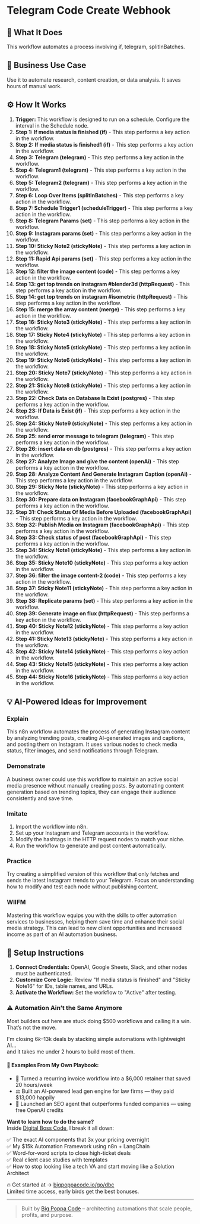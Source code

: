 # Telegram Code Create Webhook

## 🚀 What It Does
This workflow automates a process involving if, telegram, splitInBatches.

## 💼 Business Use Case
Use it to automate research, content creation, or data analysis. It saves hours of manual work.

## ⚙️ How It Works
1.  **Trigger:** This workflow is designed to run on a schedule. Configure the interval in the Schedule node.
2. **Step 1: If media status is finished (if)** - This step performs a key action in the workflow.
3. **Step 2: If media status is finished1 (if)** - This step performs a key action in the workflow.
4. **Step 3: Telegram (telegram)** - This step performs a key action in the workflow.
5. **Step 4: Telegram1 (telegram)** - This step performs a key action in the workflow.
6. **Step 5: Telegram2 (telegram)** - This step performs a key action in the workflow.
7. **Step 6: Loop Over Items (splitInBatches)** - This step performs a key action in the workflow.
8. **Step 7: Schedule Trigger1 (scheduleTrigger)** - This step performs a key action in the workflow.
9. **Step 8: Telegram Params (set)** - This step performs a key action in the workflow.
10. **Step 9: Instagram params (set)** - This step performs a key action in the workflow.
11. **Step 10: Sticky Note2 (stickyNote)** - This step performs a key action in the workflow.
12. **Step 11: Rapid Api params (set)** - This step performs a key action in the workflow.
13. **Step 12: filter the image content (code)** - This step performs a key action in the workflow.
14. **Step 13: get top trends on instagram #blender3d (httpRequest)** - This step performs a key action in the workflow.
15. **Step 14: get top trends on instagram #isometric (httpRequest)** - This step performs a key action in the workflow.
16. **Step 15: merge the array content (merge)** - This step performs a key action in the workflow.
17. **Step 16: Sticky Note3 (stickyNote)** - This step performs a key action in the workflow.
18. **Step 17: Sticky Note4 (stickyNote)** - This step performs a key action in the workflow.
19. **Step 18: Sticky Note5 (stickyNote)** - This step performs a key action in the workflow.
20. **Step 19: Sticky Note6 (stickyNote)** - This step performs a key action in the workflow.
21. **Step 20: Sticky Note7 (stickyNote)** - This step performs a key action in the workflow.
22. **Step 21: Sticky Note8 (stickyNote)** - This step performs a key action in the workflow.
23. **Step 22: Check Data on Database Is Exist (postgres)** - This step performs a key action in the workflow.
24. **Step 23: If Data is Exist (if)** - This step performs a key action in the workflow.
25. **Step 24: Sticky Note9 (stickyNote)** - This step performs a key action in the workflow.
26. **Step 25: send error message to telegram (telegram)** - This step performs a key action in the workflow.
27. **Step 26: insert data on db (postgres)** - This step performs a key action in the workflow.
28. **Step 27: Analyze Image and give the content (openAi)** - This step performs a key action in the workflow.
29. **Step 28: Analyze Content And Generate Instagram Caption (openAi)** - This step performs a key action in the workflow.
30. **Step 29: Sticky Note (stickyNote)** - This step performs a key action in the workflow.
31. **Step 30: Prepare data on Instagram (facebookGraphApi)** - This step performs a key action in the workflow.
32. **Step 31: Check Status Of Media Before Uploaded (facebookGraphApi)** - This step performs a key action in the workflow.
33. **Step 32: Publish Media on Instagram (facebookGraphApi)** - This step performs a key action in the workflow.
34. **Step 33: Check status of post  (facebookGraphApi)** - This step performs a key action in the workflow.
35. **Step 34: Sticky Note1 (stickyNote)** - This step performs a key action in the workflow.
36. **Step 35: Sticky Note10 (stickyNote)** - This step performs a key action in the workflow.
37. **Step 36: filter the image content-2 (code)** - This step performs a key action in the workflow.
38. **Step 37: Sticky Note11 (stickyNote)** - This step performs a key action in the workflow.
39. **Step 38: Replicate params (set)** - This step performs a key action in the workflow.
40. **Step 39: Generate image on flux (httpRequest)** - This step performs a key action in the workflow.
41. **Step 40: Sticky Note12 (stickyNote)** - This step performs a key action in the workflow.
42. **Step 41: Sticky Note13 (stickyNote)** - This step performs a key action in the workflow.
43. **Step 42: Sticky Note14 (stickyNote)** - This step performs a key action in the workflow.
44. **Step 43: Sticky Note15 (stickyNote)** - This step performs a key action in the workflow.
45. **Step 44: Sticky Note16 (stickyNote)** - This step performs a key action in the workflow.

## 💡 AI-Powered Ideas for Improvement
### Explain
This n8n workflow automates the process of generating Instagram content by analyzing trending posts, creating AI-generated images and captions, and posting them on Instagram. It uses various nodes to check media status, filter images, and send notifications through Telegram.

### Demonstrate
A business owner could use this workflow to maintain an active social media presence without manually creating posts. By automating content generation based on trending topics, they can engage their audience consistently and save time.

### Imitate
1. Import the workflow into n8n.
2. Set up your Instagram and Telegram accounts in the workflow.
3. Modify the hashtags in the HTTP request nodes to match your niche.
4. Run the workflow to generate and post content automatically.

### Practice
Try creating a simplified version of this workflow that only fetches and sends the latest Instagram trends to your Telegram. Focus on understanding how to modify and test each node without publishing content.

### WIIFM
Mastering this workflow equips you with the skills to offer automation services to businesses, helping them save time and enhance their social media strategy. This can lead to new client opportunities and increased income as part of an AI automation business.

## 🔧 Setup Instructions
1. **Connect Credentials:** OpenAI, Google Sheets, Slack, and other nodes must be authenticated.
2. **Customize Core Logic:** Review "If media status is finished" and "Sticky Note16" for IDs, table names, and URLs.
3. **Activate the Workflow:** Set the workflow to "Active" after testing.

### ⚠️ Automation Ain’t the Same Anymore

Most builders out here are stuck doing $500 workflows and calling it a win.  
That’s not the move.  

I'm closing $6k–$13k deals by stacking simple automations with lightweight AI...  
and it takes me under 2 hours to build most of them.

#### 🧠 Examples From My Own Playbook:
- 🔁 Turned a recurring invoice workflow into a $6,000 retainer that saved 20 hours/week  
- ⚖️ Built an AI-powered lead gen engine for law firms — they paid $13,000 happily  
- 🚀 Launched an SEO agent that outperforms funded companies — using free OpenAI credits  

**Want to learn how to do the same?**  
Inside [Digital Boss Code](https://bigpoppacode.io/go/dbc), I break it all down:

✅ The exact AI components that 3x your pricing overnight  
✅ My $15k Automation Framework using n8n + LangChain  
✅ Word-for-word scripts to close high-ticket deals  
✅ Real client case studies with templates  
✅ How to stop looking like a tech VA and start moving like a Solution Architect  

🔥 Get started at → [bigpoppacode.io/go/dbc](https://bigpoppacode.io/go/dbc)  
Limited time access, early birds get the best bonuses.

---
> Built by [Big Poppa Code](https://bigpoppacode.io) – architecting automations that scale people, profits, and purpose.

